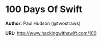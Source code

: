 # 100 Days Of Swift
**Author:** Paul Hudson (@twostraws)

**URL:** http://www.hackingwithswift.com/100